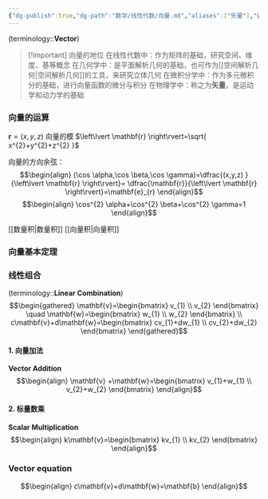 ```yaml
---
{"dg-publish":true,"dg-path":"数学/线性代数/向量.md","aliases":["矢量"],"Level":1,"permalink":"/数学/线性代数/向量/","dgPassFrontmatter":true,"noteIcon":"","created":"2024-05-21T15:20:28.055+08:00","updated":"2024-09-17T14:24:29.515+08:00"}
---
```


(terminology::**Vector**)

>[!important] 向量的地位
>在线性代数中：作为矩阵的基础，研究空间、维度、基等概念
>在几何学中：是平面解析几何的基础，也可作为[[空间解析几何\|空间解析几何]]的工具，来研究立体几何
>在微积分学中：作为多元微积分的基础，进行向量函数的微分与积分
>在物理学中：称之为**矢量**，是运动学和动力学的基础

### 向量的运算
$\mathbf{r}=(x,y,z)$
向量的模 $\left\lvert  \mathbf{r} \right\rvert=\sqrt{ x^{2}+y^{2}+z^{2} }$

向量的方向余弦： 
$$\begin{align}
(\cos \alpha,\cos \beta,\cos \gamma)=\dfrac{(x,y,z) }{\left\lvert  \mathbf{r} \right\rvert}= \dfrac{\mathbf{r}}{\left\lvert  \mathbf{r} \right\rvert}=\mathbf{e}_{r}
\end{align}$$
$$\begin{align}
\cos^{2} \alpha+\cos^{2} \beta+\cos^{2} \gamma=1
\end{align}$$

[[数量积\|数量积]]
[[向量积\|向量积]]

### 向量基本定理


### 线性组合
(terminology::**Linear Combination**)
$$\begin{gathered}
\mathbf{v}=\begin{bmatrix}
v_{1} \\
v_{2}
\end{bmatrix}  \quad 
\mathbf{w}=\begin{bmatrix}
w_{1} \\
w_{2}
\end{bmatrix} \\ 
c\mathbf{v}+d\mathbf{w}=\begin{bmatrix}
cv_{1}+dw_{1} \\
cv_{2}+dw_{2}
\end{bmatrix}
\end{gathered}$$

#### 1. 向量加法
**Vector Addition**
$$\begin{align}
\mathbf{v}  +\mathbf{w}=\begin{bmatrix}
v_{1}+w_{1} \\
v_{2}+w_{2}
\end{bmatrix}
\end{align}$$

#### 2. 标量数乘
**Scalar Multiplication** 
$$\begin{align}
k\mathbf{v}=\begin{bmatrix}
kv_{1} \\
kv_{2}
\end{bmatrix}
\end{align}$$

### Vector equation 
$$\begin{align}
c\mathbf{v}+d\mathbf{w}=\mathbf{b}
\end{align}$$





